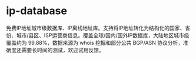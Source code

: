 # ip-database
免费IP地址城市级数据库、IP离线地址库。支持将IP地址转化为结构化的国家、省份、城市/县区、ISP运营商信息。覆盖全球/国内/国外IP数据库，大陆地区城市级覆盖约为 99.88%，数据来源为 whois 挖掘和部分公共 BGP/ASN 协议分析，准确度还需要长时间的测试，欢迎试用反馈。
